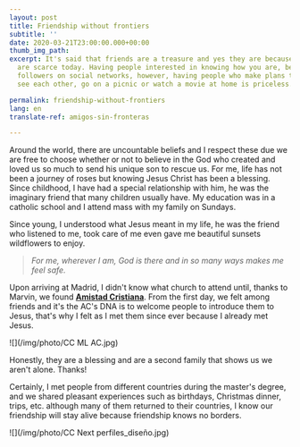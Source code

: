 ```yaml
---
layout: post
title: Friendship without frontiers
subtitle: ''
date: 2020-03-21T23:00:00.000+00:00
thumb_img_path: 
excerpt: It's said that friends are a treasure and yes they are because good friends
  are scarce today. Having people interested in knowing how you are, became having
  followers on social networks, however, having people who make plans to meet and
  see each other, go on a picnic or watch a movie at home is priceless.

permalink: friendship-without-frontiers
lang: en
translate-ref: amigos-sin-fronteras

---
```

Around the world, there are uncountable beliefs and I respect these due we are free to choose whether or not to believe in the God who created and loved us so much to send his unique son to rescue us. For me, life has not been a journey of roses but knowing Jesus Christ has been a blessing. Since childhood, I have had a special relationship with him, he was the imaginary friend that many children usually have. My education was in a catholic school and I attend mass with my family on Sundays.

Since young, I understood what Jesus meant in my life, he was the friend who listened to me, took care of me even gave me beautiful sunsets wildflowers to enjoy.

> _For me, wherever I am, God is there and in so many ways makes me feel safe._

Upon arriving at Madrid, I didn't know what church to attend until, thanks to Marvin, we found  [**Amistad Cristiana**](https://amistadcristianamadrid.org/ "AmistadCristiana"). From the first day, we felt among friends and it's the AC's DNA is to welcome people to introduce them to Jesus, that's why I felt as I met them since ever because I already met Jesus.

![](/img/photo/CC ML AC.jpg)

Honestly, they are a blessing and are a second family that shows us we aren't alone. Thanks!

Certainly, I met people from different countries during the master's degree, and we shared pleasant experiences such as birthdays, Christmas dinner, trips, etc. although many of them returned to their countries, I know our friendship will stay alive because friendship knows no borders. 

![](/img/photo/CC Next perfiles_diseño.jpg)